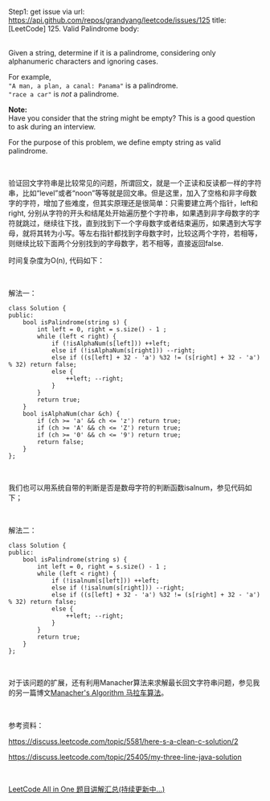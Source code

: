 Step1: get issue via url: https://api.github.com/repos/grandyang/leetcode/issues/125 
 title:[LeetCode] 125. Valid Palindrome 
 body:  
  

Given a string, determine if it is a palindrome, considering only alphanumeric characters and ignoring cases.

For example,  
`"A man, a plan, a canal: Panama"` is a palindrome.  
`"race a car"` is _not_ a palindrome. 

**Note:**  
Have you consider that the string might be empty? This is a good question to ask during an interview.

For the purpose of this problem, we define empty string as valid palindrome. 

 

验证回文字符串是比较常见的问题，所谓回文，就是一个正读和反读都一样的字符串，比如“level”或者“noon”等等就是回文串。但是这里，加入了空格和非字母数字的字符，增加了些难度，但其实原理还是很简单：只需要建立两个指针，left和right, 分别从字符的开头和结尾处开始遍历整个字符串，如果遇到非字母数字的字符就跳过，继续往下找，直到找到下一个字母数字或者结束遍历，如果遇到大写字母，就将其转为小写。等左右指针都找到字母数字时，比较这两个字符，若相等，则继续比较下面两个分别找到的字母数字，若不相等，直接返回false. 

时间复杂度为O(n), 代码如下：

 

解法一：
    
    
    class Solution {
    public:
        bool isPalindrome(string s) {
            int left = 0, right = s.size() - 1 ;
            while (left < right) {
                if (!isAlphaNum(s[left])) ++left;
                else if (!isAlphaNum(s[right])) --right;
                else if ((s[left] + 32 - 'a') %32 != (s[right] + 32 - 'a') % 32) return false;
                else {
                    ++left; --right;
                }
            }
            return true;
        }
        bool isAlphaNum(char &ch) {
            if (ch >= 'a' && ch <= 'z') return true;
            if (ch >= 'A' && ch <= 'Z') return true;
            if (ch >= '0' && ch <= '9') return true;
            return false;
        }
    };

 

我们也可以用系统自带的判断是否是数母字符的判断函数isalnum，参见代码如下；

 

解法二：
    
    
    class Solution {
    public:
        bool isPalindrome(string s) {
            int left = 0, right = s.size() - 1 ;
            while (left < right) {
                if (!isalnum(s[left])) ++left;
                else if (!isalnum(s[right])) --right;
                else if ((s[left] + 32 - 'a') %32 != (s[right] + 32 - 'a') % 32) return false;
                else {
                    ++left; --right;
                }
            }
            return true;
        }
    };

 

对于该问题的扩展，还有利用Manacher算法来求解最长回文字符串问题，参见我的另一篇博文[Manacher's Algorithm 马拉车算法](http://www.cnblogs.com/grandyang/p/4475985.html)。

 

参考资料：

<https://discuss.leetcode.com/topic/5581/here-s-a-clean-c-solution/2>

<https://discuss.leetcode.com/topic/25405/my-three-line-java-solution>

 

[LeetCode All in One 题目讲解汇总(持续更新中...)](http://www.cnblogs.com/grandyang/p/4606334.html)
